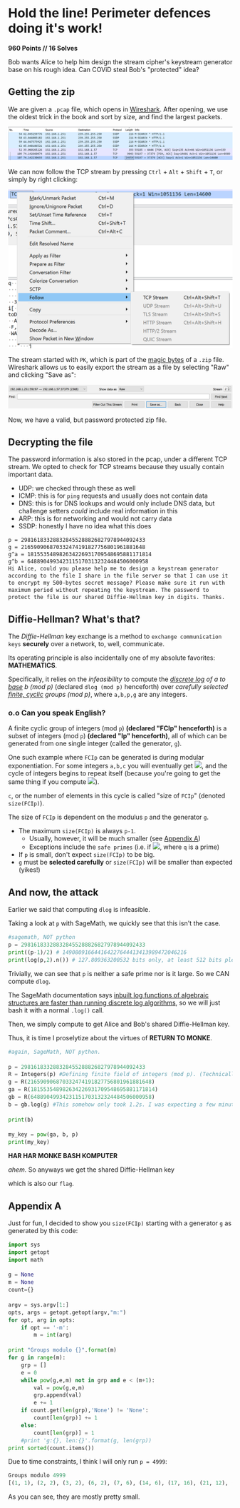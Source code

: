 # Hold the line! Perimeter defences doing it's work!
**960 Points // 16 Solves**

Bob wants Alice to help him design the stream cipher's keystream generator base on his rough idea. Can COViD steal Bob's "protected" idea? 

## Getting the zip
We are given a `.pcap` file, which opens in [Wireshark](https://www.wireshark.org/). After opening, we use the oldest trick in the book and sort by size, and find the largest packets.

![Sorting by packet size](wireshark-sort.png)

We can now follow the TCP stream by pressing `Ctrl` + `Alt` + `Shift` + `T`, or simply by right clicking:

![Following the TCP stream](wireshark-follow.png)

The stream started with `PK`, which is part of the [magic bytes](https://en.wikipedia.org/wiki/List_of_file_signatures) of a `.zip` file. Wireshark allows us to easily export the stream as a file by selecting "Raw" and clicking "Save as":

![Saving the TCP stream](wireshark-save.png)

Now, we have a valid, but password protected zip file.

## Decrypting the file
The password information is also stored in the pcap, under a different TCP stream. We opted to check for TCP streams because they usually contain important data.

* UDP: we checked through these as well
* ICMP: this is for `ping` requests and usually does not contain data
* DNS: this is for DNS lookups and would only include DNS data, but challenge setters _could_ include real information in this
* ARP: this is for networking and would not carry data
* SSDP: honestly I have no idea what this does

```
p = 298161833288328455288826827978944092433
g = 216590906870332474191827756801961881648
g^a = 181553548982634226931709548695881171814
g^b = 64889049934231151703132324484506000958
Hi Alice, could you please help me to design a keystream generator according to the file I share in the file server so that I can use it to encrypt my 500-bytes secret message? Please make sure it run with maximum period without repeating the keystream. The password to protect the file is our shared Diffie-Hellman key in digits. Thanks.
```

## Diffie-Hellman? What's that?
The *Diffie-Hellman* key exchange is a method to `exchange communication keys` **securely** over a network, to, well, communicate.

Its operating principle is also incidentally one of my absolute favorites: **MATHEMATICS**.

Specifically, it relies on the *infeasibility* to compute the *<u>discrete log</u> of a to <u>base</u> b (mod p)* (declared `dlog (mod p)` henceforth) over *carefully selected <u>finite, cyclic</u> groups (mod p)*, where `a,b,p,g` are any integers.

### o.o Can you speak English?
A finite cyclic group of integers (mod `p`) **(declared "FCIp" henceforth)** is a subset of integers (mod `p`) **(declared "Ip" henceforth)**, all of which can be generated from one single integer (called the generator, `g`).

One such example where `FCIp` can be generated is during modular exponentiation. For some integers `a,b,c` you will eventually get ![](https://render.githubusercontent.com/render/math?math=$(a^b)^c%20\equiv%20a(mod%20p)$), and the cycle of integers begins to repeat itself (because you're going to get the same thing if you compute ![](https://render.githubusercontent.com/render/math?math=$a^b%20(mod%20p)$)). 

`c`, or the number of elements in this cycle is called "size of `FCIp`" (denoted `size(FCIp)`). 

The size of `FCIp` is dependent on the modulus `p` and the generator `g`.
- The maximum `size(FCIp)` is always `p-1`. 
    - Usually, however, it will be much smaller (see [Appendix A](#appendix-a))
    - Exceptions include the `safe primes` (i.e. if ![](https://render.githubusercontent.com/render/math?math=$p=2q%2B+1$), where `q` is a prime)
- If `p` is small, don't expect `size(FCIp)` to be big.
- `g` must be **selected carefully** or `size(FCIp)` will be smaller than expected (yikes!)

## And now, the attack
Earlier we said that computing `dlog` is infeasible.

Taking a look at `p` with SageMath, we quickly see that this isn't the case.

```python
#sagemath, NOT python
p = 298161833288328455288826827978944092433
print((p-1)/2) # 149080916644164227644413413989472046216
print(log(p,2).n()) # 127.809363200532 bits only, at least 512 bits please.
```
Trivially, we can see that `p` is neither a safe prime nor is it large. So we CAN compute `dlog`.

The SageMath documentation says [inbuilt log functions of algebraic structures are faster than running discrete log algorithms](https://doc.sagemath.org/html/en/reference/groups/sage/groups/generic.html#sage.groups.generic.discrete_log), so we will just bash it with a normal `.log()` call.

Then, we simply compute to get Alice and Bob's shared Diffie-Hellman key.

Thus, it is time I proselytize about the virtues of **RETURN TO MONKE**.
```python
#again, SageMath, NOT python.

p = 298161833288328455288826827978944092433
R = Integers(p) #Defining finite field of integers (mod p). (Technically this is also a ring but mEH)
g = R(216590906870332474191827756801961881648)
ga = R(181553548982634226931709548695881171814)
gb = R(64889049934231151703132324484506000958)
b = gb.log(g) #This somehow only took 1.2s. I was expecting a few minutes.

print(b)

my_key = pow(ga, b, p)
print(my_key)
```

**HAR HAR MONKE BASH KOMPUTER**

*ahem.* So anyways we get the shared Diffie-Hellman key

which is also our `flag`.



## Appendix A
Just for fun, I decided to show you `size(FCIp)` starting with a generator `g` as generated by this code:
```python
import sys
import getopt
import math

g = None
m = None
count={}

argv = sys.argv[1:]
opts, args = getopt.getopt(argv,"m:")
for opt, arg in opts:
    if opt == '-m':
        m = int(arg)

print "Groups modulo {}".format(m)
for g in range(m):
    grp = []
    e = 0
    while pow(g,e,m) not in grp and e < (m+1):
        val = pow(g,e,m)
        grp.append(val)
        e += 1
    if count.get(len(grp),'None') != 'None':
        count[len(grp)] += 1
    else:
        count[len(grp)] = 1
    #print 'g:{}, len:{}'.format(g, len(grp))
print sorted(count.items())
```

Due to time constraints, I think I will only run `p = 4999`:
```python
Groups modulo 4999
[(1, 1), (2, 2), (3, 2), (6, 2), (7, 6), (14, 6), (17, 16), (21, 12), (34, 16), (42, 12), (49, 42), (51, 32), (98, 42), (102, 32), (119, 96), (147, 84), (238, 96), (294, 84), (357, 192), (714, 192), (833, 672), (1666, 672), (2499, 1344), (4998, 1344)]
```

As you can see, they are mostly pretty small.